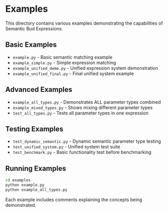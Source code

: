 # Examples

This directory contains various examples demonstrating the capabilities of Semantic Bud Expressions.

## Basic Examples

- `example.py` - Basic semantic matching example
- `example_simple.py` - Simple expression matching
- `example_unified_demo.py` - Unified expression system demonstration
- `example_unified_final.py` - Final unified system example

## Advanced Examples

- `example_all_types.py` - Demonstrates ALL parameter types combined
- `example_mixed_types.py` - Shows mixing different parameter types
- `test_all_types.py` - Tests all parameter types in one expression

## Testing Examples

- `test_dynamic_semantic.py` - Dynamic semantic parameter type testing
- `test_unified_system.py` - Unified system test suite
- `test_benchmark.py` - Basic functionality test before benchmarking

## Running Examples

```bash
cd examples
python example.py
python example_all_types.py
```

Each example includes comments explaining the concepts being demonstrated.